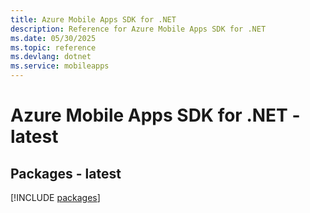 ```yaml
---
title: Azure Mobile Apps SDK for .NET
description: Reference for Azure Mobile Apps SDK for .NET
ms.date: 05/30/2025
ms.topic: reference
ms.devlang: dotnet
ms.service: mobileapps
---
```

# Azure Mobile Apps SDK for .NET - latest
## Packages - latest
[!INCLUDE [packages](mobile-apps-index.md)]